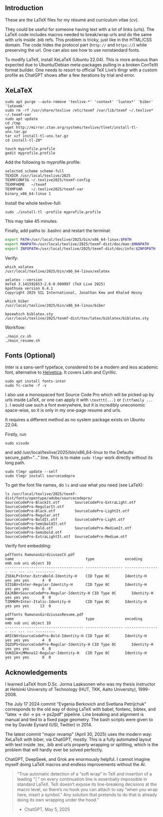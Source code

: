 ## Introduction

These are the LaTeX files for my résumé and curriculum vitae (cv).

They could be useful for someone having text with a lot of links (urls). The LaTeX code includes macros needed to break/wrap urls and do the same with urls inside .bib refs. This problem is tricky, just like in the HTML/CSS domain. The code hides the protocol part (`http://` and `https://`) while preserving the url. One can also see how to use nonstandard fonts.

To modify LaTeX, install XeLaTeX (Ubuntu 22.04). This is more arduous than expected due to Ubuntu/Debian meta-packages pulling in a broken ConTeXt format builder. One needs to resort to official TeX Live’s tlmgr with a custom profile as ChatGPT shows after a few iterations by trial and error.

## XeLaTeX

```console
sudo apt purge --auto-remove 'texlive-*' 'context' 'luatex*' 'biber' 'latexmk'
sudo rm -rf /usr/share/texlive /etc/texmf /var/lib/texmf ~/.texlive* ~/.texmf-var
sudo apt update
cd /tmp
wget http://mirror.ctan.org/systems/texlive/tlnet/install-tl-unx.tar.gz
tar xzf install-tl-unx.tar.gz
cd install-tl-20*
```

```console
touch myprofile.profile
gedit myprofile.profile
```

Add the following to myprofile.profile:

```txt
selected_scheme scheme-full
TEXDIR /usr/local/texlive/2025
TEXMFCONFIG ~/.texlive2025/texmf-config
TEXMFHOME   ~/texmf
TEXMFVAR    ~/.texlive2025/texmf-var
binary_x86_64-linux 1
```

Install the whole texlive-full:

```console
sudo ./install-tl -profile myprofile.profile
```

This may take 45 minutes.

Finally, add paths to .bashrc and restart the terminal:

```bash
export PATH=/usr/local/texlive/2025/bin/x86_64-linux:$PATH
export MANPATH=/usr/local/texlive/2025/texmf-dist/doc/man:$MANPATH
export INFOPATH=/usr/local/texlive/2025/texmf-dist/doc/info:$INFOPATH
```

Verify:

```console
which xelatex      
/usr/local/texlive/2025/bin/x86_64-linux/xelatex

xelatex --version
XeTeX 3.141592653-2.6-0.999997 (TeX Live 2025)
kpathsea version 6.4.1
Copyright 2025 SIL International, Jonathan Kew and Khaled Hosny

which biber        
/usr/local/texlive/2025/bin/x86_64-linux/biber

kpsewhich biblatex.sty
/usr/local/texlive/2025/texmf-dist/tex/latex/biblatex/biblatex.sty
```

Workflow:

```console
./main_cv.sh
./main_resume.sh
```

## Fonts (Optional)

Inter is a sans-serif typeface, considered to be a modern and less academic font, alternative to [Helvetica](https://workspace.digital/why-you-should-care-about-fonts/#:~:text=Now%2C%20the%20differences%20between%20Times,means%20it%20lacks%20those%20flourishes.). It covers Latin and Cyrillic.

```console
sudo apt install fonts-inter
sudo fc-cache -f -v
```

I also use a monospaced font Source Code Pro which will be picked up by urls inside LaTeX, or one can apply it with `\texttt{...}` or `{\ttfamily ... }`. I would use such a font everywhere, but it is incredibly uneconomic space-wise, so it is only in my one-page resume and urls.

It requires a different method as no system package exists on Ubuntu 22.04.

Firstly, run

```console
sudo visudo
```

and add /usr/local/texlive/2025/bin/x86_64-linux to the Defaults secure_path="…" line. This is to make `sudo tlmgr` work directly without its long path.

```console
sudo tlmgr update --self
sudo tlmgr install sourcecodepro
```

To get the font file names, do `ls` and use what you need (see LaTeX): 

```console
ls /usr/local/texlive/2025/texmf-dist/fonts/opentype/adobe/sourcecodepro/
SourceCodePro-BlackIt.otf       SourceCodePro-ExtraLight.otf  SourceCodePro-RegularIt.otf
SourceCodePro-Black.otf         SourceCodePro-LightIt.otf     SourceCodePro-Regular.otf
SourceCodePro-BoldIt.otf        SourceCodePro-Light.otf       SourceCodePro-SemiboldIt.otf
SourceCodePro-Bold.otf          SourceCodePro-MediumIt.otf    SourceCodePro-Semibold.otf
SourceCodePro-ExtraLightIt.otf  SourceCodePro-Medium.otf
```

Verify font embedding:

```console
pdffonts RamunasGirdziusasCV.pdf
name                                 type              encoding         emb sub uni object ID
------------------------------------ ----------------- ---------------- --- --- --- ---------
ZSEALP+Inter-ExtraBold-Identity-H    CID Type 0C       Identity-H       yes yes yes      4  0
XZIGBV+Inter-Regular-Identity-H      CID Type 0C       Identity-H       yes yes yes      6  0
EAJKBH+SourceCodePro-Regular-Identity-H CID Type 0C       Identity-H       yes yes yes      8  0
TZRMKM+Inter-Italic-Identity-H       CID Type 0C       Identity-H       yes yes yes     13  0
```

```console
pdffonts RamunasGirdziusasResume.pdf
name                                 type              encoding         emb sub uni object ID
------------------------------------ ----------------- ---------------- --- --- --- ---------
ARICNX+SourceCodePro-Bold-Identity-H CID Type 0C       Identity-H       yes yes yes      4  0
IQZUPS+SourceCodePro-Regular-Identity-H CID Type 0C       Identity-H       yes yes yes      6  0
VUKQIA+LMMono12-Regular-Identity-H   CID Type 0C       Identity-H       yes yes yes      8  0
```

## Acknowledgements

I learned LaTeX from D.Sc. Jorma Laaksonen who was my thesis instructor at Helsinki University of Technology (HUT, TKK, Aalto University), 1999-2008.

The July 17 2024 commit "Evgenia Berkovich and Svetlana Petrijchuk" corresponds to the old way of doing LaTeX with babel, fontenc, bibtex, and "latex -> dvi -> ps -> ps2pdf" pipeline. Line breaking and alignment is manual and tied to a fixed page geometry. The bash scripts were given to me by ‪Davide Eynard (USI, Twitter) in 2014. 

The latest commit "major revamp" (April 30, 2025) uses the modern way: XeLaTeX with biber, via ChatGPT, mostly. This is a fully automated layout with text inside .tex, .bib and urls properly wrapping or splitting, which is the problem that will hardly ever be solved perfectly.

ChatGPT, DeepSeek, and Grok are enormously helpful. I cannot imagine myself doing LaTeX macros and endless improvements without the AI.

>"True automatic detection of a “soft wrap” in TeX and insertion of a leading “│” on every continuation line is essentially impossible in standard LaTeX. TeX doesn’t expose its line-breaking decisions at the macro level, so there’s no hook you can attach to say “when you wrap here, insert a symbol.” Any solution that pretends to do that is already doing its own wrapping under the hood."
>
> - ChatGPT, May 5, 2025

